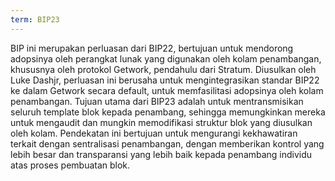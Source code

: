 ```yaml
---
term: BIP23
---
```


BIP ini merupakan perluasan dari BIP22, bertujuan untuk mendorong adopsinya oleh perangkat lunak yang digunakan oleh kolam penambangan, khususnya oleh protokol Getwork, pendahulu dari Stratum. Diusulkan oleh Luke Dashjr, perluasan ini berusaha untuk mengintegrasikan standar BIP22 ke dalam Getwork secara default, untuk memfasilitasi adopsinya oleh kolam penambangan. Tujuan utama dari BIP23 adalah untuk mentransmisikan seluruh template blok kepada penambang, sehingga memungkinkan mereka untuk mengaudit dan mungkin memodifikasi struktur blok yang diusulkan oleh kolam. Pendekatan ini bertujuan untuk mengurangi kekhawatiran terkait dengan sentralisasi penambangan, dengan memberikan kontrol yang lebih besar dan transparansi yang lebih baik kepada penambang individu atas proses pembuatan blok.